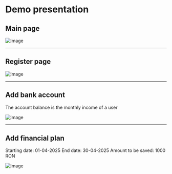 # Demo presentation

## Main page

![image](https://github.com/user-attachments/assets/964fa17b-748a-4c93-9cf6-8c376fdc2ee2)

---

## Register page

![image](https://github.com/user-attachments/assets/660ec009-0d1d-49a3-819c-3f5f243d2423)

---

## Add bank account

The account balance is the monthly income of a user

![image](https://github.com/user-attachments/assets/9281865f-64b3-4c90-9983-fd0be1828f16)

---

## Add financial plan

Starting date: 01-04-2025
End date: 30-04-2025
Amount to be saved: 1000 RON

![image](https://github.com/user-attachments/assets/3992174e-2767-4c18-8ce7-785d08284d0e)

